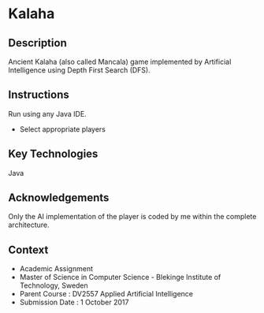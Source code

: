 # Kalaha

## Description
Ancient Kalaha (also called Mancala) game implemented by Artificial Intelligence using Depth First Search (DFS).

## Instructions
Run using any Java IDE.
  * Select appropriate players

## Key Technologies
Java

## Acknowledgements
Only the AI implementation of the player is coded by me within the complete architecture.

## Context

* Academic Assignment 
* Master of Science in Computer Science - Blekinge Institute of Technology, Sweden
* Parent Course : DV2557 Applied Artificial Intelligence
* Submission Date : 1 October 2017
